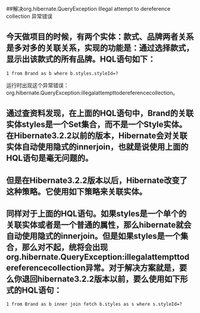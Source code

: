 ##解决org.hibernate.QueryException illegal attempt to dereference collection 异常错误

##
## 今天做项目的时候，有两个实体：款式、品牌两者关系是多对多的关联关系，实现的功能是：通过选择款式，显示出该款式的所有品牌。HQL语句如下：	1 from Brand as b where b.styles.styleId=? 运行时出现这个异常错误：org.hibernate.QueryException:illegalattempttodereferencecollection。

##
## 通过查资料发现，在上面的HQL语句中，Brand的关联实体styles是一个Set集合，而不是一个Style实体。在Hibernate3.2.2以前的版本，Hibernate会对关联实体自动使用隐式的innerjoin，也就是说使用上面的HQL语句是毫无问题的。

##
## 但是在Hibernate3.2.2版本以后，Hibernate改变了这种策略。它使用如下策略来关联实体。

##
## 同样对于上面的HQL语句。如果styles是一个单个的关联实体或者是一个普通的属性，那么hibernate就会自动使用隐式的innerjoin。但是如果styles是一个集合，那么对不起，统将会出现org.hibernate.QueryException:illegalattempttodereferencecollection异常。对于解决方案就是，要么你退回hibernate3.2.2版本以前，要么使用如下形式的HQL语句：	1 from Brand as b inner join fetch b.styles as s where s.styleId=?

##
##